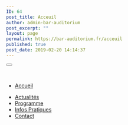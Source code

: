 ```yaml
---
ID: 64
post_title: Acceuil
author: admin-bar-auditorium
post_excerpt: ""
layout: page
permalink: https://bar-auditorium.fr/acceuil
published: true
post_date: 2019-02-20 14:14:37
---
```

<button id="elementor-menu-toggle"></button>
				<nav itemtype="http://schema.org/SiteNavigationElement" itemscope="itemscope" id="elementor-navigation" role="navigation" aria-label="Elementor Menu">				
				<ul id="elementor-navmenu"><li id="menu-item-19"><a href="https://bar-auditorium.fr/accueil__trashed">Accueil</a></li>
<li id="menu-item-20"><a href="https://bar-auditorium.fr/hello-world">Actualités</a></li>
<li id="menu-item-18"><a href="https://bar-auditorium.fr/programmes">Programme</a></li>
<li id="menu-item-17"><a href="https://bar-auditorium.fr/infos-pratiques">Infos Pratiques</a></li>
<li id="menu-item-16"><a href="https://bar-auditorium.fr/contact">Contact</a></li>
</ul>		
								</nav>